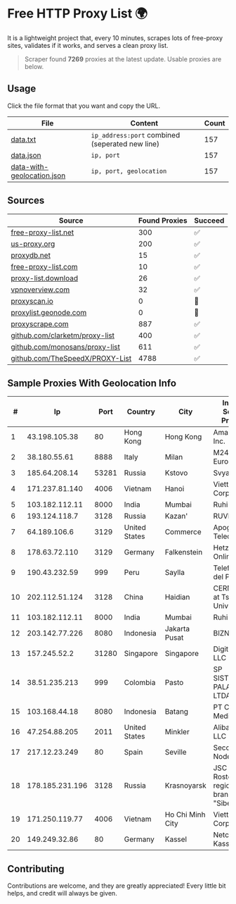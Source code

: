 
# Free HTTP Proxy List 🌍

It is a lightweight project that, every 10 minutes, scrapes lots of free-proxy sites, validates if it works, and serves a clean proxy list.


> Scraper found **7269** proxies at the latest update. Usable proxies are below.

## Usage

Click the file format that you want and copy the URL.


|File|Content|Count|
|----|-------|-----|
|[data.txt](https://raw.githubusercontent.com/themiralay/Proxy-List-World/master/data.txt)|`ip_address:port` combined (seperated new line)|157|
|[data.json](https://raw.githubusercontent.com/themiralay/Proxy-List-World/master/data.json)|`ip, port`|157|
|[data-with-geolocation.json](https://raw.githubusercontent.com/themiralay/Proxy-List-World/master/data-with-geolocation.json)|`ip, port, geolocation`|157|

## Sources

|Source|Found Proxies|Succeed|
|------|-------------|-------|
|[free-proxy-list.net](https://free-proxy-list.net)|300|✅|
|[us-proxy.org](https://www.us-proxy.org)|200|✅|
|[proxydb.net](http://proxydb.net)|15|✅|
|[free-proxy-list.com](https://free-proxy-list.com/?page=&port=&type%5B%5D=http&type%5B%5D=https&up_time=0&search=Search)|10|✅|
|[proxy-list.download](https://www.proxy-list.download/HTTP)|26|✅|
|[vpnoverview.com](https://vpnoverview.com/privacy/anonymous-browsing/free-proxy-servers)|32|✅|
|[proxyscan.io](https://www.proxyscan.io)|0|🚫|
|[proxylist.geonode.com](https://proxylist.geonode.com/api/proxy-list?limit=300&page=1&sort_by=lastChecked&sort_type=desc&protocols=http,https)|0|🚫|
|[proxyscrape.com](https://api.proxyscrape.com/v2/?request=displayproxies&protocol=http&timeout=10000&country=all&ssl=all&anonymity=all)|887|✅|
|[github.com/clarketm/proxy-list](https://raw.githubusercontent.com/clarketm/proxy-list/master/proxy-list-raw.txt)|400|✅|
|[github.com/monosans/proxy-list](https://raw.githubusercontent.com/monosans/proxy-list/main/proxies/http.txt)|611|✅|
|[github.com/TheSpeedX/PROXY-List](https://raw.githubusercontent.com/TheSpeedX/PROXY-List/master/http.txt)|4788|✅|


## Sample Proxies With Geolocation Info

|#|Ip|Port|Country|City|Internet Service Provider|
|-|--|----|-------|----|-------------------------|
|1|43.198.105.38|80|Hong Kong|Hong Kong|Amazon.com, Inc.|
|2|38.180.55.61|8888|Italy|Milan|M247 Europe SRL|
|3|185.64.208.14|53281|Russia|Kstovo|Svyazist LLC|
|4|171.237.81.140|4006|Vietnam|Hanoi|Viettel Corporation|
|5|103.182.112.11|8000|India|Mumbai|Ruhi Infotech|
|6|193.124.118.7|3128|Russia|Kazan'|RUVDS|
|7|64.189.106.6|3129|United States|Commerce|Apogee Telecom Inc.|
|8|178.63.72.110|3129|Germany|Falkenstein|Hetzner Online GmbH|
|9|190.43.232.59|999|Peru|Saylla|Telefonica del Perú|
|10|202.112.51.124|3128|China|Haidian|CERNET2 IX at Tsinghua University|
|11|103.182.112.11|8000|India|Mumbai|Ruhi Infotech|
|12|203.142.77.226|8080|Indonesia|Jakarta Pusat|BIZNET|
|13|157.245.52.2|31280|Singapore|Singapore|DigitalOcean, LLC|
|14|38.51.235.213|999|Colombia|Pasto|SP SISTEMAS PALACIOS LTDA|
|15|103.168.44.18|8080|Indonesia|Batang|PT CYB Media Group|
|16|47.254.88.205|2011|United States|Minkler|Alibaba.com LLC|
|17|217.12.23.249|80|Spain|Seville|Secondary Node|
|18|178.185.231.196|3128|Russia|Krasnoyarsk|JSC Rostelecom regional branch "Siberia"|
|19|171.250.119.77|4006|Vietnam|Ho Chi Minh City|Viettel Corporation|
|20|149.249.32.86|80|Germany|Kassel|Netcom Kassel GmbH|



## Contributing

Contributions are welcome, and they are greatly appreciated! Every
little bit helps, and credit will always be given.

